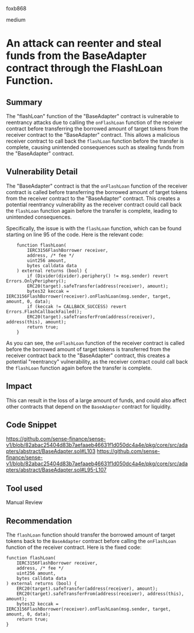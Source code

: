 foxb868

medium

# An attack can reenter and steal funds from the BaseAdapter contract through the FlashLoan Function.

## Summary
The "flashLoan" function of the "BaseAdapter" contract is vulnerable to reentrancy attacks due to calling the `onFlashLoan` function of the receiver contract before transferring the borrowed amount of target tokens from the receiver contract to the "BaseAdapter" contract.
This allows a malicious receiver contract to call back the `flashLoan` function before the transfer is complete, causing unintended consequences such as stealing funds from the "BaseAdapter" contract.

## Vulnerability Detail
The "BaseAdapter" contract is that the `onFlashLoan` function of the receiver contract is called before transferring the borrowed amount of target tokens from the receiver contract to the "BaseAdapter" contract. This creates a potential reentrancy vulnerability as the receiver contract could call back the `flashLoan` function again before the transfer is complete, leading to unintended consequences.

Specifically, the issue is with the `flashLoan` function, which can be found starting on line 95 of the code.
Here is the relevant code:
```solidity
    function flashLoan(
        IERC3156FlashBorrower receiver,
        address, /* fee */
        uint256 amount,
        bytes calldata data
    ) external returns (bool) {
        if (Divider(divider).periphery() != msg.sender) revert Errors.OnlyPeriphery();
        ERC20(target).safeTransfer(address(receiver), amount);
        bytes32 keccak = IERC3156FlashBorrower(receiver).onFlashLoan(msg.sender, target, amount, 0, data);
        if (keccak != CALLBACK_SUCCESS) revert Errors.FlashCallbackFailed();
        ERC20(target).safeTransferFrom(address(receiver), address(this), amount);
        return true;
    }
```
As you can see, the `onFlashLoan` function of the receiver contract is called before the borrowed amount of target tokens is transferred from the receiver contract back to the "BaseAdapter" contract, this creates a potential "reentrancy" vulnerability, as the receiver contract could call back the `flashLoan` function again before the transfer is complete.

## Impact
This can result in the loss of a large amount of funds, and could also affect other contracts that depend on the `BaseAdapter` contract for liquidity.

## Code Snippet
https://github.com/sense-finance/sense-v1/blob/82abac25404d83b7aefaaeb46631f1d050dc4a4e/pkg/core/src/adapters/abstract/BaseAdapter.sol#L103
https://github.com/sense-finance/sense-v1/blob/82abac25404d83b7aefaaeb46631f1d050dc4a4e/pkg/core/src/adapters/abstract/BaseAdapter.sol#L95-L107
## Tool used

Manual Review

## Recommendation
The `flashLoan` function should transfer the borrowed amount of target tokens back to the `BaseAdapter` contract before calling the `onFlashLoan` function of the receiver contract. Here is the fixed code:
```solidity
function flashLoan(
    IERC3156FlashBorrower receiver,
    address, /* fee */
    uint256 amount,
    bytes calldata data
) external returns (bool) {
    ERC20(target).safeTransfer(address(receiver), amount);
    ERC20(target).safeTransferFrom(address(receiver), address(this), amount);
    bytes32 keccak = IERC3156FlashBorrower(receiver).onFlashLoan(msg.sender, target, amount, 0, data);
    return true;
}
```